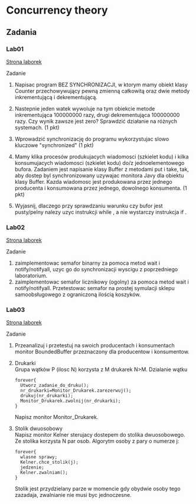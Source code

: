 # Concurrency theory

## Zadania

### Lab01

[Strona laborek](https://home.agh.edu.pl/~kzajac/dydakt/tw/lab1/)

Zadanie

1. Napisac program BEZ SYNCHRONIZACJI, w ktorym mamy obiekt klasy Counter przechowywujący pewną zmienną całkowitą oraz dwie metody inkrementującą i dekrementującą.
2. Nastepnie jeden watek wywoluje na tym obiekcie metode inkrementująca 100000000 razy, drugi dekrementująca 100000000 razy. Czy wynik zawsze jest zero? Sprawdzić działanie na różnych systemach. (1 pkt)

3. Wprowadzić synchronizację do programu wykorzystujac slowo kluczowe "synchronized" (1 pkt)
4. Mamy klika procesów produkujacych wiadomosci (szkielet kodu) i kilka konsumujacych wiadomosci (szkielet kodu) do/z jednoelementowego bufora. Zadaniem jest napisanie klasy Buffer z metodami put i take, tak, aby dostep byl synchronizowany uzywajac monitora Javy dla obiektu klasy Buffer. Kazda wiadomosc jest produkowana przez jednego producenta i konsumowana przez jednego, dowolnego konsumenta. (1 pkt)
5. Wyjasnij, dlaczego przy sprawdzaniu warunku czy bufor jest pusty/pelny nalezy uzyc instrukcji while , a nie wystarczy instrukcja if .

### Lab02

[Strona laborek](https://home.agh.edu.pl/~kzajac/dydakt/tw/lab2/)

Zadanie

1. zaimplementowac semafor binarny za pomoca metod wait i notify/notifyall, uzyc go do synchronizacji wyscigu z poprzedniego laboratorium.
2. zaimplementowac semafor licznikowy (ogolny) za pomoca metod wait i notify/notifyall. Przetestowac semafor na prostej symulacji sklepu samoobsługowego z ograniczoną ilością koszyków.

### Lab03

[Strona laborek](https://home.agh.edu.pl/~kzajac/dydakt/tw/lab3/)

Zadanie

1. Przeanalizuj i przetestuj na swoich producentach i konsumentach monitor BoundedBuffer przeznaczony dla producentow i konsumentow.

2. Drukarki \
Grupa wątków P (ilosc N) korzysta z M drukarek N>M. Dzialanie wątku

    ```
    forever{
      Utworz_zadanie_do_druku();
      nr_drukarki=Monitor_Drukarek.zarezerwuj();
      drukuj(nr_drukarki);
      Monitor_Drukarek.zwolnij(nr_drukarki);
    }
    ```

    Napisz monitor Monitor_Drukarek.

3. Stolik dwuosobowy \
Napisz monitor Kelner sterujacy dostepem do stolika dwuosobowego. Ze stolika korzysta N par osob. Algorytm osoby z pary o numerze j:

    ```
    forever{
      wlasne sprawy;
      Kelner.chce_stolik(j);
      jedzenie;
      Kelner.zwalniam();
    }
    ```

    Stolik jest przydzielany parze w momencie gdy obydwie osoby tego zazadaja, zwalnianie nie musi byc jednoczesne.